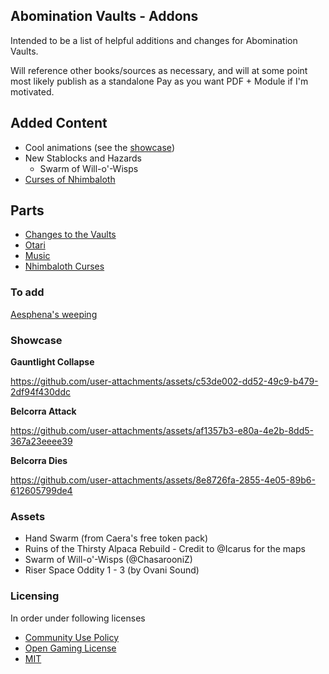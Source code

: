 ## Abomination Vaults - Addons
Intended to be a list of helpful additions and changes for Abomination Vaults.

Will reference other books/sources as necessary, and will at some point most likely publish as a standalone Pay as you want PDF + Module if I'm motivated.

## Added Content
- Cool animations (see the [showcase](#showcase))
- New Stablocks and Hazards
  - Swarm of Will-o'-Wisps
- [Curses of Nhimbaloth](/NHIM_CURSE.MD)


## Parts
- [Changes to the Vaults](/VAULTS.MD)
- [Otari](/OTARI.MD)
- [Music](/MUSIC.MD)
- [Nhimbaloth Curses](/NHIM_CURSE.MD)

### To add
[Aesphena's weeping](https://discord.com/channels/880968862240239708/891395262810034176/1306506242553810944)



### Showcase
**Gauntlight Collapse**

https://github.com/user-attachments/assets/c53de002-dd52-49c9-b479-2df94f430ddc

**Belcorra Attack**

https://github.com/user-attachments/assets/af1357b3-e80a-4e2b-8dd5-367a23eeee39

**Belcorra Dies**

https://github.com/user-attachments/assets/8e8726fa-2855-4e05-89b6-612605799de4

### Assets
- Hand Swarm (from Caera's free token pack)
- Ruins of the Thirsty Alpaca Rebuild - Credit to @Icarus for the maps
- Swarm of Will-o'-Wisps (@ChasarooniZ)
- Riser Space Oddity 1 - 3 (by Ovani Sound)

###  Licensing
In order under following licenses
- [Community Use Policy](/license/CUP.MD)
- [Open Gaming License](/license/OGL.MD)
- [MIT](/license/MIT.MD)
